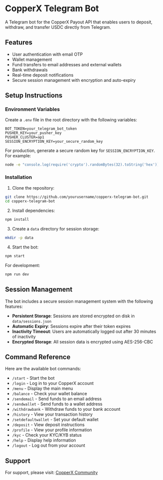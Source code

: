 # CopperX Telegram Bot

A Telegram bot for the CopperX Payout API that enables users to deposit, withdraw, and transfer USDC directly from Telegram.

## Features

- User authentication with email OTP
- Wallet management
- Fund transfers to email addresses and external wallets
- Bank withdrawals
- Real-time deposit notifications
- Secure session management with encryption and auto-expiry

## Setup Instructions

### Environment Variables

Create a `.env` file in the root directory with the following variables:

```
BOT_TOKEN=your_telegram_bot_token
PUSHER_KEY=your_pusher_key
PUSHER_CLUSTER=ap1
SESSION_ENCRYPTION_KEY=your_secure_random_key
```

For production, generate a secure random key for `SESSION_ENCRYPTION_KEY`. For example:

```bash
node -e "console.log(require('crypto').randomBytes(32).toString('hex'))"
```

### Installation

1. Clone the repository:

```bash
git clone https://github.com/yourusername/copperx-telegram-bot.git
cd copperx-telegram-bot
```

2. Install dependencies:

```bash
npm install
```

3. Create a `data` directory for session storage:

```bash
mkdir -p data
```

4. Start the bot:

```bash
npm start
```

For development:

```bash
npm run dev
```

## Session Management

The bot includes a secure session management system with the following features:

- **Persistent Storage**: Sessions are stored encrypted on disk in `data/sessions.json`
- **Automatic Expiry**: Sessions expire after their token expires
- **Inactivity Timeout**: Users are automatically logged out after 30 minutes of inactivity
- **Encrypted Storage**: All session data is encrypted using AES-256-CBC

## Command Reference

Here are the available bot commands:

- `/start` - Start the bot
- `/login` - Log in to your CopperX account
- `/menu` - Display the main menu
- `/balance` - Check your wallet balance
- `/sendemail` - Send funds to an email address
- `/sendwallet` - Send funds to a wallet address
- `/withdrawbank` - Withdraw funds to your bank account
- `/history` - View your transaction history
- `/setdefaultwallet` - Set your default wallet
- `/deposit` - View deposit instructions
- `/profile` - View your profile information
- `/kyc` - Check your KYC/KYB status
- `/help` - Display help information
- `/logout` - Log out from your account

## Support

For support, please visit: [CopperX Community](https://t.me/copperxcommunity/2183)
